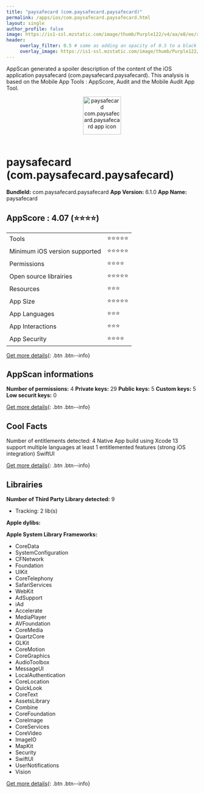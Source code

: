 ```yaml
---
title: "paysafecard (com.paysafecard.paysafecard)"
permalink: /apps/ios/com.paysafecard.paysafecard.html
layout: single
author_profile: false
image: https://is1-ssl.mzstatic.com/image/thumb/Purple122/v4/aa/e8/ee/aae8ee1f-d962-12f3-bed0-985a9961c274/AppIcon_Production-1x_U007emarketing-0-5-0-85-220.png/512x512bb.jpg
header: 
     overlay_filter: 0.5 # same as adding an opacity of 0.5 to a black background
     overlay_image: https://is1-ssl.mzstatic.com/image/thumb/Purple122/v4/aa/e8/ee/aae8ee1f-d962-12f3-bed0-985a9961c274/AppIcon_Production-1x_U007emarketing-0-5-0-85-220.png/512x512bb.jpg
---
```

AppScan generated a spoiler description of the content of the iOS application paysafecard (com.paysafecard.paysafecard). This analysis is based on the Mobile App Tools : AppScore, Audit and the Mobile Audit App Tool.

  
  
<div style="text-align: center;"><img src="https://is1-ssl.mzstatic.com/image/thumb/Purple122/v4/aa/e8/ee/aae8ee1f-d962-12f3-bed0-985a9961c274/AppIcon_Production-1x_U007emarketing-0-5-0-85-220.png/512x512bb.jpg" width="100" height="100" alt="paysafecard com.paysafecard.paysafecard app icon"></div></br>
  
# paysafecard (com.paysafecard.paysafecard)

**BundleId:** com.paysafecard.paysafecard
**App Version:** 6.1.0
**App Name:** paysafecard


## AppScore : 4.07 (⭐️⭐️⭐️⭐️) 

<table>
<tr><td> Tools </td><td> ⭐️⭐️⭐️⭐️⭐️ </td></tr>
<tr><td> Minimum iOS version supported </td><td> ⭐️⭐️⭐️⭐️⭐️ </td></tr>
<tr><td> Permissions </td><td> ⭐️⭐️⭐️⭐️ </td></tr>
<tr><td> Open source librairies </td><td> ⭐️⭐️⭐️⭐️⭐️ </td></tr>
<tr><td> Resources </td><td> ⭐️⭐️⭐️ </td></tr>
<tr><td> App Size </td><td> ⭐️⭐️⭐️⭐️⭐️ </td></tr>
<tr><td> App Languages </td><td> ⭐️⭐️⭐️ </td></tr>
<tr><td> App Interactions </td><td> ⭐️⭐️⭐️ </td></tr>
<tr><td> App Security </td><td> ⭐️⭐️⭐️⭐️ </td></tr>
</table>

[Get more details](/pricing.html){: .btn .btn--info}  
  
## AppScan informations 

**Number of permissions:** 4
**Private keys:** 29
**Public keys:** 5
**Custom keys:** 5
**Low securit keys:** 0
  
[Get more details](/pricing.html){: .btn .btn--info}

## Cool Facts

Number of entitlements detected: 4
Native App
build using Xcode 13
support multiple languages
at least 1 entitlemented features (strong iOS integration)
SwiftUI
  
[Get more details](/pricing.html){: .btn .btn--info}

## Librairies 
**Number of Third Party Library detected:** 9
- Tracking: 2 lib(s)

**Apple dylibs:**


**Apple System Library Frameworks:**
- CoreData
- SystemConfiguration
- CFNetwork
- Foundation
- UIKit
- CoreTelephony
- SafariServices
- WebKit
- AdSupport
- iAd
- Accelerate
- MediaPlayer
- AVFoundation
- CoreMedia
- QuartzCore
- GLKit
- CoreMotion
- CoreGraphics
- AudioToolbox
- MessageUI
- LocalAuthentication
- CoreLocation
- QuickLook
- CoreText
- AssetsLibrary
- Combine
- CoreFoundation
- CoreImage
- CoreServices
- CoreVideo
- ImageIO
- MapKit
- Security
- SwiftUI
- UserNotifications
- Vision


  
[Get more details](/pricing.html){: .btn .btn--info}

